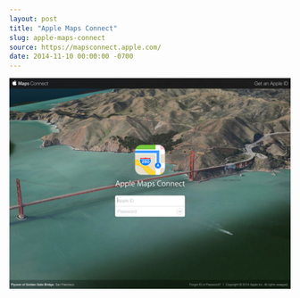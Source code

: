 ```yaml
---
layout: post
title: "Apple Maps Connect"
slug: apple-maps-connect
source: https://mapsconnect.apple.com/
date: 2014-11-10 00:00:00 -0700
---
```


<img src="/assets/img/screenshots/apple-maps-connect.jpg">
